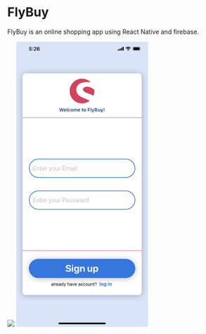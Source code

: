 # FlyBuy
FlyBuy is an online shopping app using React Native and firebase.

<img src="images/IMG_0027.PNG" width = "300"/>
<img src="assets/IMG_0028.PNG" width = "300"/>
